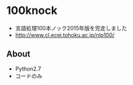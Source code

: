 # 100knock
- 言語処理100本ノック2015年版を完走しました
- http://www.cl.ecei.tohoku.ac.jp/nlp100/

## About
- Python2.7
- コードのみ
